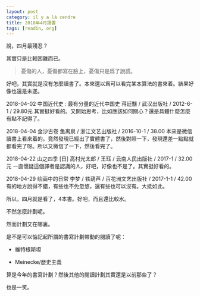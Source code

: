 ```yaml
---
layout: post
category: il y a là cendre
title: 2018年4月讀書
tags: [readin, org]
---
```


說，四月最殘忍？

其實只是比較困難而已。

> 憂傷的人，憂傷都寫在臉上，憂傷只是爲了說謊。

好吧，其實就是沒有怎麼讀書了。本來還以爲可以看完某本算法的書來着。結果好像也還是未遂。

2018-04-02 中国近代史 : 最有分量的近代中国史 蒋廷黻 / 武汉出版社 / 2012-6-1 / 29.80元  其實挺好看的。又開始思考，比如應該如何關心？還是具體什麼怎麼有點不記得了。

2018-04-04 金沙古卷 鱼离泉 / 浙江文艺出版社 / 2016-10-1 / 38.00 本來是微信讀書上看來着的。竟然發現已經出了實體書了，然後對照一下，發現還差一點點就都看完了呀。所以又微信了一下，然後看完了。

2018-04-22 山之四季 [日] 高村光太郎 / 王珏 / 云南人民出版社 / 2017-1 / 32.00元 一直懷疑這個譯者是認識的人，好吧，好像也不是了。其實挺好看的。

2018-04-29 绘画中的日常 李梦 / 铁葫芦 / 百花洲文艺出版社 / 2017-1-1 / 42.00  有的地方說得不錯，有些也不免忽悠，還有些也可以沒有。大抵如此。

所以，四月就是看了，4本書。好吧，而且還比較水。

不然怎麼計劃呢。

然而計劃又在哪裏。

是不是可以惦記起所謂的書寫計劃帶動的閱讀了呢：

- 維特根斯坦

- Meinecke/歷史主義

算是今年的書寫計劃？然後其他的閱讀計劃其實還是以前那些了？

也是一笑。






<!-- more -->
